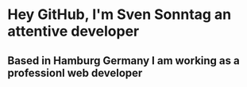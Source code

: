 # Hey GitHub, I'm Sven Sonntag an attentive developer

## Based in Hamburg Germany I am working as a professionl web developer
